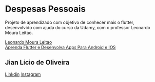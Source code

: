 # Despesas Pessoais

Projeto de aprendizado com objetivo de conhecer mais o flutter, desenvolvido com ajuda do curso da Udamy, com o professor Leonardo Moura Leitao.  

[Leonardo Moura Leitao](https://www.udemy.com/user/leonardomouraleitao/)  
[Aprenda Flutter e Desenvolva Apps Para Android e IOS](https://www.udemy.com/course/curso-flutter/)

## Jian Licio de Oliveira
[Linkdin](https://www.udemy.com/user/leonardomouraleitao/)
[Instagram](https://www.instagram.com/jian_licio/)